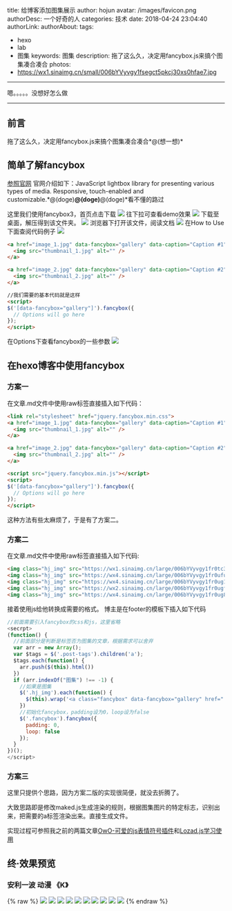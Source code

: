 title: 给博客添加图集展示
author: hojun
avatar: /images/favicon.png
authorDesc: 一个好奇的人
categories: 技术
date: 2018-04-24 23:04:40
authorLink:
authorAbout:
tags:
 - hexo
 - lab
 - 图集
keywords: 图集
description: 拖了这么久，决定用fancybox.js来搞个图集凑合凑合
photos:
 - https://wx1.sinaimg.cn/small/006bYVyvgy1fsegct5pkcj30xs0hfae7.jpg
---
嗯。。。。。没想好怎么做

---

## 前言

拖了这么久，决定用fancybox.js来搞个图集凑合凑合*@(想一想)*

## 简单了解fancybox

[参照官网](https://fancyapps.com/fancybox/3/)
官网介绍如下：JavaScript lightbox library for presenting various types of media. Responsive, touch-enabled and customizable.*@(doge)**@(doge)**@(doge)*看不懂的路过

这里我们使用fancybox3，首页点击下载
![](https://wx1.sinaimg.cn/large/006bYVyvgy1fsegct5pkcj30xs0hfae7.jpg)
往下拉可查看demo效果
![](https://wx2.sinaimg.cn/large/006bYVyvgy1fsegcsm25kj30y50hc139.jpg)
下载至桌面，解压得到该文件夹。
![](https://wx4.sinaimg.cn/large/006bYVyvgy1fsegcrtat7j30iy0i275u.jpg)
浏览器下打开该文件，阅读文档
![](https://wx2.sinaimg.cn/large/006bYVyvgy1fsegcr8vpwj30ix0i1t9v.jpg)
在How to Use下面查阅代码例子
![](https://wx2.sinaimg.cn/large/006bYVyvgy1fsegcqoqiaj30zk0i540v.jpg)
```html
<a href="image_1.jpg" data-fancybox="gallery" data-caption="Caption #1">
  <img src="thumbnail_1.jpg" alt="" />
</a>

<a href="image_2.jpg" data-fancybox="gallery" data-caption="Caption #2">
  <img src="thumbnail_2.jpg" alt="" />
</a>

//我们需要的基本代码就是这样
<script>
$('[data-fancybox="gallery"]').fancybox({
  // Options will go here
});
</script>
```
在Options下查看fancybox的一些参数
![](https://wx3.sinaimg.cn/large/006bYVyvgy1fsegcpzmk3j30yq0gpwfm.jpg)
## 在hexo博客中使用fancybox

### 方案一
在文章.md文件中使用raw标签直接插入如下代码：
```html
<link rel="stylesheet" href="jquery.fancybox.min.css">
<a href="image_1.jpg" data-fancybox="gallery" data-caption="Caption #1">
  <img src="thumbnail_1.jpg" alt="" />
</a>

<a href="image_2.jpg" data-fancybox="gallery" data-caption="Caption #2">
  <img src="thumbnail_2.jpg" alt="" />
</a>

<script src="jquery.fancybox.min.js"></script>
<script>
$('[data-fancybox="gallery"]').fancybox({
  // Options will go here
});
</script>
```
这种方法有些太麻烦了，于是有了方案二。

### 方案二
在文章.md文件中使用raw标签直接插入如下代码:
```html
<img class="hj_img" src="https://wx1.sinaimg.cn/large/006bYVyvgy1fr0tc3y3avj31kw0vzqv5.jpg">
<img class="hj_img" src="https://wx4.sinaimg.cn/large/006bYVyvgy1fr0ufullbkj31kw0vz4qq.jpg">
<img class="hj_img" src="https://wx4.sinaimg.cn/large/006bYVyvgy1fr0ug1074xj31kw0vr4qp.jpg">
<img class="hj_img" src="https://wx2.sinaimg.cn/large/006bYVyvgy1fr0ugfyw4aj31kw0vue82.jpg">
<img class="hj_img" src="https://wx4.sinaimg.cn/large/006bYVyvgy1fr0ug8ds8xj31kw0vxqv5.jpg">
```
接着使用js给他转换成需要的格式。
博主是在footer的模板下插入如下代码
```js
//前面需要引入fancybox的css和js，这里省略
<secrpt>
(function() {
  //前面部分是判断是标签否为图集的文章，根据需求可以舍弃
  var arr = new Array();
  var $tags = $('.post-tags').children('a');
  $tags.each(function() {
    arr.push($(this).html())
  })
  if (arr.indexOf("图集") !== -1) {
    //如果是图集
    $('.hj_img').each(function() {
      $(this).wrap('<a class="fancybox" data-fancybox="gallery" href="' + $(this).prop("src") + '"></a>'); 
    })
    //初始化fancybox，padding设为0，loop设为false
    $('.fancybox').fancybox({
      padding: 0,
      loop: false
    });
  }
})();
</script>
```

### 方案三

这里只提供个思路，因为方案二版的实现很简便，就没去折腾了。

大致思路即是修改maked.js生成渲染的规则，根据图集图片的特定标志，识别出来，把需要的a标签渲染出来。直接生成文件。

实现过程可参照我之前的两篇文章[OwO-可爱的js表情符号插件](https://www.hojun.cn/2018/04/22/OwO-%E5%8F%AF%E7%88%B1%E7%9A%84js%E8%A1%A8%E6%83%85%E7%AC%A6%E5%8F%B7%E6%8F%92%E4%BB%B6/)和[Lozad.js学习使用](https://www.hojun.cn/2017/11/15/Lozad-js%E5%AD%A6%E4%B9%A0%E4%BD%BF%E7%94%A8/)


## 终·效果预览

### 安利一波 动漫 《K》


{% raw %}
<img class="hj_img" src="https://wx4.sinaimg.cn/large/006bYVyvgy1fsegnd08yuj30xc1b446g.jpg">
<img class="hj_img" src="https://wx2.sinaimg.cn/large/006bYVyvgy1fsegnfmy6ej30go0q40uq.jpg">
<img class="hj_img" src="https://wx2.sinaimg.cn/large/006bYVyvgy1fsegnbb6kgj30go0quac7.jpg">
<img class="hj_img" src="https://wx2.sinaimg.cn/large/006bYVyvgy1fsegnehstlj30jg0dsgmu.jpg">
<img class="hj_img" src="https://wx3.sinaimg.cn/large/006bYVyvgy1fsegn9bgldj30hs0dcmz9.jpg">
<img class="hj_img" src="https://wx2.sinaimg.cn/large/006bYVyvgy1fsegn87jtsj30jg0e1jt8.jpg">
<img class="hj_img" src="https://wx3.sinaimg.cn/large/006bYVyvgy1fsegh7wng6j31ha0tywlt.jpg">
<img class="hj_img" src="https://wx2.sinaimg.cn/large/006bYVyvgy1fsegh62sqrj30qo0m8mzl.jpg">
<img class="hj_img" src="https://wx2.sinaimg.cn/large/006bYVyvgy1fsegh3ot0yj30xc0n6q68.jpg">
<img class="hj_img" src="https://wx3.sinaimg.cn/large/006bYVyvgy1fsegh20z9sj33ri2ni4mu.jpg">
{% endraw %}